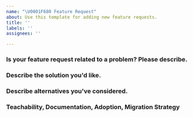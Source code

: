 ```yaml
---
name: "\U0001F680 Feature Request"
about: Use this template for adding new feature requests.
title: ''
labels: ''
assignees: ''

---
```


### Is your feature request related to a problem? Please describe.

<!--- A clear and concise description of what the problem is. Ex. I have an issue when [...] --->

### Describe the solution you'd like.

<!--- A clear and concise description of what you want to happen. Add any considered drawbacks. --->

### Describe alternatives you've considered.

<!--- A clear and concise description of any alternative solutions or features you've considered. --->

### Teachability, Documentation, Adoption, Migration Strategy

<!--- If you can, explain how users will be able to use this and possibly write out a version in the docs.
Maybe a screenshot or design? --->
